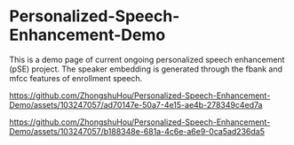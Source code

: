 # Personalized-Speech-Enhancement-Demo
This is a demo page of current ongoing personalized speech enhancement (pSE) project. The speaker embedding is generated through the fbank and mfcc features of enrollment speech.


https://github.com/ZhongshuHou/Personalized-Speech-Enhancement-Demo/assets/103247057/ad70147e-50a7-4e15-ae4b-278349c4ed7a

https://github.com/ZhongshuHou/Personalized-Speech-Enhancement-Demo/assets/103247057/b188348e-681a-4c6e-a6e9-0ca5ad236da5

